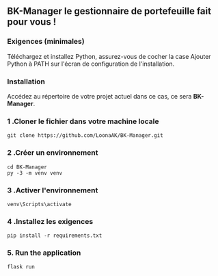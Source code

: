## BK-Manager le gestionnaire de portefeuille fait pour vous !

### Exigences (minimales)

Téléchargez et installez Python,  assurez-vous de cocher la case Ajouter Python à PATH sur l'écran de configuration de l'installation. </p>

 
### Installation
Accédez au répertoire de votre projet actuel dans ce cas, ce sera **BK-Manager**. <br>

### 1 .Cloner le fichier dans votre machine locale
```
git clone https://github.com/LoonaAK/BK-Manager.git
```
          
### 2 .Créer un environnement
          
```
cd BK-Manager
py -3 -m venv venv

```

### 3 .Activer l'environnement

```venv\Scripts\activate```

### 4 .Installez les exigences

```pip install -r requirements.txt```
  
### 5. Run the application 

```
flask run

```